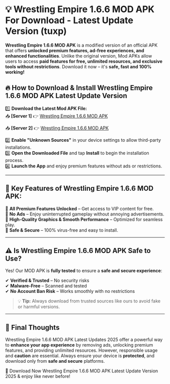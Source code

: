 # 💡 Wrestling Empire 1.6.6 MOD APK For Download - Latest Update Version (tuxp)

**Wrestling Empire 1.6.6 MOD APK** is a modified version of an official APK that offers **unlocked premium features, ad-free experiences, and enhanced functionalities**. Unlike the original version, Mod APKs allow users to access **paid features for free, unlimited resources, and exclusive tools without restrictions**. Download it now – it's **safe, fast and 100% working!**

## 🔥 **How to Download & Install Wrestling Empire 1.6.6 MOD APK Latest Update Version**

1️⃣ **Download the Latest Mod APK File:**  
📥 **[Server 1]** 👉 [Wrestling Empire 1.6.6 MOD APK](https://hapymods.com?title=Wrestling+Empire+1.6.6+MOD+APK&ref=FU1)

📥 **[Server 2]** 👉 [Wrestling Empire 1.6.6 MOD APK](https://hapymods.com?title=Wrestling+Empire+1.6.6+MOD+APK&ref=FU1)

2️⃣ **Enable "Unknown Sources"** in your device settings to allow third-party installations.  
3️⃣ **Open the Downloaded File** and tap **Install** to begin the installation process.  
4️⃣ **Launch the App** and enjoy premium features without ads or restrictions.

---

## 🌟 **Key Features of Wrestling Empire 1.6.6 MOD APK:**
 
🔽 **All Premium Features Unlocked** – Get access to VIP content for free.  
🔽 **No Ads** – Enjoy uninterrupted gameplay without annoying advertisements.  
🔽 **High-Quality Graphics & Smooth Performance** – Optimized for seamless play.  
🔽 **Safe & Secure** – 100% virus-free and easy to install.  

---

## ⚠️ **Is Wrestling Empire 1.6.6 MOD APK Safe to Use?**

Yes! Our MOD APK is **fully tested** to ensure a **safe and secure experience**:

✔ **Verified & Trusted** – No security risks  
✔ **Malware-Free** – Scanned and tested  
✔ **No Account Ban Risk** – Works smoothly with no restrictions

> 💡 **Tip:** Always download from trusted sources like ours to avoid fake or harmful versions.

---

## 📌 **Final Thoughts**
 
Wrestling Empire 1.6.6 MOD APK Latest Updates 2025 offer a powerful way to **enhance your app experience** by removing ads, unlocking premium features, and providing unlimited resources. However, responsible usage and **caution** are essential. Always ensure your device is **protected**, and download only from **safe and secure** platforms.  

🔽 Download Now Wrestling Empire 1.6.6 MOD APK Latest Update Version 2025 & enjoy like never before!